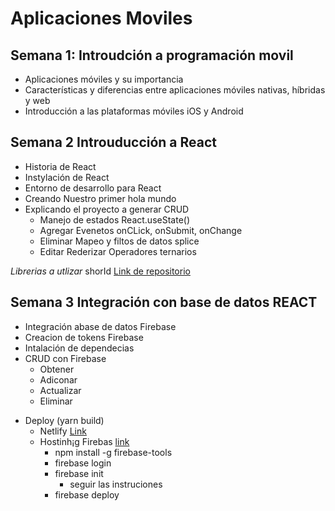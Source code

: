 # Aplicaciones Moviles 

## Semana 1: Introudción a programación movil
+ Aplicaciones móviles y su importancia
+ Características y diferencias entre aplicaciones móviles nativas, híbridas y web
+ Introducción a las plataformas móviles iOS y Android

## Semana 2 Introuducción a React
+ Historia de React
+ Instylación de React
+ Entorno de desarrollo para React
+ Creando Nuestro primer hola mundo
+ Explicando el proyecto a generar CRUD
  + Manejo de estados React.useState()
  + Agregar Evenetos onCLick, onSubmit, onChange
  + Eliminar Mapeo y filtos de datos splice
  + Editar Rederizar Operadores ternarios

*Librerias a utlizar*
shorId [Link de repositorio](https://yarnpkg.com/package/shortid)
 
## Semana 3 Integración con base de datos REACT
* Integración abase de datos Firebase
* Creacion de tokens Firebase
* Intalación de dependecias
* CRUD con Firebase
  * Obtener
  * Adiconar
  * Actualizar
  * Eliminar
+ Deploy (yarn build)
  + Netlify [Link](https://app.netlify.com/)
  + Hostinh¡g Firebas [link](https://console.firebase.google.com/u/0/?hl=es-419)
    + npm install -g firebase-tools
    + firebase login
    + firebase init
      + seguir las instruciones
    + firebase deploy
